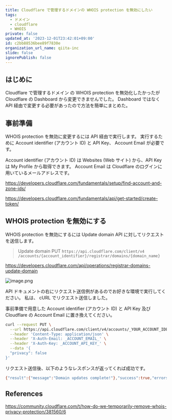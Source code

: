 ```yaml
---
title: Cloudflare で管理するドメインの WHOIS protection を無効にしたい
tags:
  - ドメイン
  - cloudflare
  - WHOIS
private: false
updated_at: '2023-12-01T23:42:01+09:00'
id: c2bb88536bee89f7830e
organization_url_name: qiita-inc
slide: false
ignorePublish: false
---
```


## はじめに

Cloudflare で管理するドメイン の WHOIS protection を無効化したかったが Cloudflare の Dashboard から変更できませんでした。
Dashboard ではなく API 経由で変更する必要があったので方法を簡単にまとめた。

## 事前準備

WHOIS protection を無効に変更するには API 経由で実行します。
実行するために Account identifier (アカウント ID) と API Key、 Account Email が必要です。

Account identifier (アカウント ID) は Websites (Web サイト) から、API Key は My Profile から取得できます。
Account Email は Cloudflare のログインに用いているメールアドレスです。

https://developers.cloudflare.com/fundamentals/setup/find-account-and-zone-ids/

https://developers.cloudflare.com/fundamentals/api/get-started/create-token/

## WHOIS protection を無効にする

WHOIS protection を無効にするには Update domain API に対してリクエストを送信します。

> Update domain
> PUT `https://api.cloudflare.com/client/v4
/accounts/{account_identifier}/registrar/domains/{domain_name}`

https://developers.cloudflare.com/api/operations/registrar-domains-update-domain

![image.png](https://qiita-image-store.s3.ap-northeast-1.amazonaws.com/0/55950/5a62863d-bae3-c166-86f2-b8335709967d.png)

API ドキュメントの右にリクエスト送信例があるのでお好きな環境で実行してください。
私は、 cURL でリクエスト送信しました。

事前準備で用意した Account identifier (アカウント ID) と API Key 及び Cloudflare の Account Email に置き換えてください。

```sh
curl --request PUT \
  --url https://api.cloudflare.com/client/v4/accounts/_YOUR_ACCOUNT_IDENTIER_/registrar/domains/_YOUR_DOMAIN_ \
  --header 'Content-Type: application/json' \
  --header 'X-Auth-Email: _ACCOUNT_EMAIL_' \
  --header 'X-Auth-Key: _ACCOUNT_API_KEY_' \
  --data '{
  "privacy": false
}'
```

リクエスト送信後、以下のようなレスポンスが返ってくれば成功です。

```sh
{"result":{"message":"Domain updates complete!"},"success":true,"errors":[],"messages":[]}
```

## References

https://community.cloudflare.com/t/how-do-we-temporarily-remove-whois-privacy-protection/381560/6
